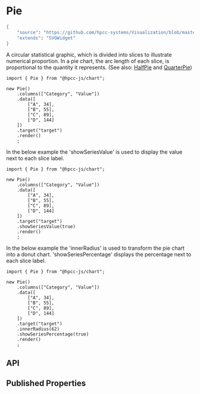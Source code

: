 # Pie

```meta
{
    "source": "https://github.com/hpcc-systems/Visualization/blob/master/packages/chart/src/Pie.ts#L11",
    "extends": "SVGWidget"
}
```

A circular statistical graphic, which is divided into slices to illustrate numerical proportion. In a pie chart, the arc length of each slice, is proportional to the quantity it represents. (See also: <a href="#chart_HalfPie" onclick="showPageByClass('chart_HalfPie')">HalfPie</a> and <a href="#chart_QuarterPie" onclick="showPageByClass('chart_QuarterPie')">QuarterPie</a>)
```sample-code
import { Pie } from "@hpcc-js/chart";

new Pie()
    .columns(["Category", "Value"])
    .data([
        ["A", 34],
        ["B", 55],
        ["C", 89],
        ["D", 144]
    ])
    .target("target")
    .render()
    ;
```
In the below example the 'showSeriesValue' is used to display the value next to each slice label.
```sample-code
import { Pie } from "@hpcc-js/chart";

new Pie()
    .columns(["Category", "Value"])
    .data([
        ["A", 34],
        ["B", 55],
        ["C", 89],
        ["D", 144]
    ])
    .target("target")
    .showSeriesValue(true)
    .render()
    ;
```
In the below example the 'innerRadius' is used to transform the pie chart into a donut chart.
'showSeriesPercentage' displays the percentage next to each slice label.
```sample-code
import { Pie } from "@hpcc-js/chart";

new Pie()
    .columns(["Category", "Value"])
    .data([
        ["A", 34],
        ["B", 55],
        ["C", 89],
        ["D", 144]
    ])
    .target("target")
    .innerRadius(62)
    .showSeriesPercentage(true)
    .render()
    ;
```

## API

## Published Properties
```@hpcc-js/chart:Pie
```

